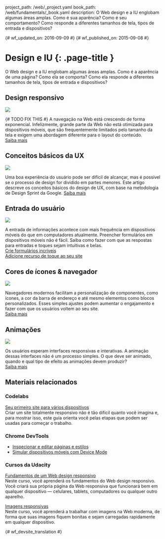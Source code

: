 project_path: /web/_project.yaml
book_path: /web/fundamentals/_book.yaml
description: O Web design e a IU englobam algumas áreas amplas. Como é sua aparência? Como é seu comportamento? Como responde a diferentes tamanhos de tela, tipos de entrada e dispositivos?

{# wf_updated_on: 2016-09-09 #}
{# wf_published_on: 2015-09-08 #}

# Design e IU {: .page-title }

O Web design e a IU englobam algumas áreas amplas. Como é a aparência de uma página?
Como ela se comporta? Como ela responde a diferentes tamanhos de tela, tipos de entrada e
dispositivos?

<div class="attempt-left">
  <h2>Design responsivo</h2>
  <img src="/web/images/md-icons/devices-short.png">
  <p>{# TODO FIX THIS #}
    A navegação na Web está crescendo de forma exponencial. Infelizmente, grande parte da
    Web não está otimizada para dispositivos móveis, que são frequentemente limitados pelo
    tamanho da tela e exigem uma abordagem diferente para o layout do conteúdo.<br>
    <a href="responsive/">Saiba mais</a>
  </p>
</div>

<div class="attempt-right">
  <h2>Conceitos básicos da UX</h2>
  <a href="ux-basics/">
    <img src="/web/images/md-icons/assignment-short.png">
  </a>
  <p>
    Uma boa experiência do usuário pode ser difícil de alcançar, mas é possível
    se o processo de design for dividido em partes menores. Este artigo descreve
    os conceitos básicos do design de UX, com base na metodologia de Design Sprint da Google.
    <a href="ux-basics/">Saiba mais</a>
  </p>
</div>

<div class="attempt-left">
  <h2>Entrada do usuário</h2>
  <a href="input/forms/">
    <img src="/web/images/md-icons/touch-short.png">
  </a>
  <p>
    A entrada de informações acontece com mais frequência em dispositivos móveis do que em computadores atualmente.
    Preencher formulários em dispositivos móveis não é fácil. Saiba como fazer com que as respostas para entradas
    e toques sejam intuitivas e belas.<br>
    <a href="input/forms/">Crie formulários incríveis</a><br>
    <a href="input/touch/">Adicione recurso de toque ao seu site</a>
  </p>
</div>



<div class="attempt-right">
  <h2>Cores de ícones &amp; navegador</h2>
  <a href="/web/fundamentals/design-and-ui/browser-customization/">
    <img src="/web/images/md-icons/image-short.png">
  </a>
  <p>
    Navegadores modernos facilitam a personalização de componentes, como ícones, a cor da barra
    de endereço e até mesmo elementos como blocos personalizados. Esses simples ajustes podem
    aumentar o engajamento e fazer com que os usuários voltem ao seu site.<br>
    <a href="browser-customization/">Saiba mais</a>
  </p>
</div>
<div style="clear:both;"></div>
<div class="attempt-left">
  <h2>Animações</h2>
  <a href="animations/">
    <img src="/web/images/md-icons/movie-short.png">
  </a>
  <p>
    Os usuários esperam interfaces responsivas e interativas. A animação dessas interfaces não é
    um processo simples. O que deve ser animado, quando e qual tipo de efeito
    as animações devem produzir?<br>
    <a href="animations/">Saiba mais</a>
  </p>
</div>

<div style="clear:both;"></div>


## Materiais relacionados

### Codelabs

[Seu primeiro site para vários dispositivos](/web/fundamentals/getting-started/your-first-multi-screen-site/) <br>
Criar um site totalmente responsivo não é tão difícil quanto você imagina e, para mostrar isso, este guia orienta você pelas etapas que podem ser usadas para começar o trabalho.

### Chrome DevTools

* [Inspecionar e editar páginas e estilos](/web/tools/chrome-devtools/inspect-styles/)
* [Simular dispositivos móveis com Device Mode](/web/tools/chrome-devtools/device-mode/)


### Cursos da Udacity

[Fundamentos de um Web design responsivo](https://www.udacity.com/course/responsive-web-design-fundamentals--ud893)<br>
Neste curso, você aprenderá os fundamentos do Web design responsivo.
Você criará sua própria página da Web responsiva que funcionará bem em qualquer dispositivo &mdash; celulares, tablets, computadores ou qualquer outro aparelho.

[Imagens responsivas](https://www.udacity.com/course/responsive-images--ud882)<br>
Neste curso, você aprenderá a trabalhar com imagens na Web moderna, de forma que
suas imagens fiquem bonitas e sejam carregadas rapidamente em qualquer dispositivo.

<div style="clear:both;"></div>


{# wf_devsite_translation #}
